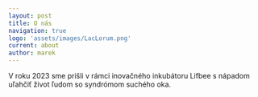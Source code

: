 ```yaml
---
layout: post
title: O nás
navigation: true
logo: 'assets/images/LacLorum.png'
current: about
author: marek
---
```


V roku 2023 sme prišli v rámci inovačného inkubátoru Lifbee s nápadom uľahčiť život ľudom so syndrómom suchého oka.
